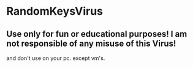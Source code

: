 # RandomKeysVirus
## Use only for fun or educational purposes! I am not responsible of any misuse of this Virus!
and don't use on your pc. except vm's.
